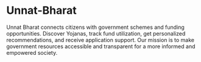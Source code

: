 # Unnat-Bharat
Unnat Bharat connects citizens with government schemes and funding opportunities. Discover Yojanas, track fund utilization, get personalized recommendations, and receive application support. Our mission is to make government resources accessible and transparent for a more informed and empowered society.
